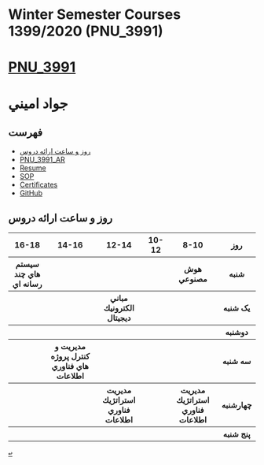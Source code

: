 # Winter Semester Courses 1399/2020 (PNU_3991)
<a name="TOC"></a>

# [PNU_3991](https://github.com/AliRazavi-edu/PNU_3991#TOC)
# جواد اميني

## فهرست
- [روز و ساعت ارائه دروس](#Course-Table)
- [PNU_3991_AR](https://github.com/jamini68/PNU_3991_AR)
- [Resume](https://jamini68.github.io) 
- [SOP](https://saharzeinivand.github.io/SOP/)
- [Certificates](https://jamini68.github.io/Certificates/)
- [GitHub](https://github.com/jamini68)


<a name="Course-Table"></a>
## روز و ساعت ارائه دروس

<table style="width:100%">
  <tr>
    <th >16-18</th>
    <th >14-16</th>
    <th >12-14</th>
    <th>10-12</th>
    <th>8-10</th>
    <th>روز</th>
  </tr>
  <tr>
    <th >سيستم هاي چند رسانه اي</th>
    <th ></th>
    <th ></th>
    <th></th>
    <th>هوش مصنوعي</th>
    <th>شنبه</th>
  </tr>
   <tr>
    <th ></th>
    <th ></th>
    <th>مباني الكترونيك ديجيتال</th>
    <th></th>
    <th ></th>
    <th>یک شنبه</th>
  </tr>
   <tr>
     <th></th>
     <th></th>
     <th></th>
     <th></th>
    <th ></th>   
    <th>دوشنبه</th>
  </tr>
   <tr>
    <th ></th>
    <th >مديريت و كنترل پروژه هاي فناوري اطلاعات</th>
    <th></th>
    <th></th>
    <th ></th>
    <th>سه شنبه</th>
  </tr>
   <tr>
    <th></th>
    <th></th>
    <th>مديريت استراتژيك فناوري اطلاعات</th>
    <th></th>
     <th>مديريت استراتژيك فناوري اطلاعات</th>
    <th>چهارشنبه</th>
  </tr>
   <tr>
    <th></th>
     <th></th>
     <th></th>
     <th></th>
    <th></th>
    <th>پنج شنبه</th>
  </tr>
</table>

[<kbd>↩</kbd>](#TOC)
